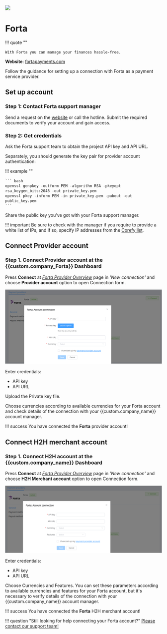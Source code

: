 <img src="https://static.openfintech.io/payment_providers/forta/logo.png?w=400" width="400px" >

# Forta

!!! quote ""

    With Forta you can manage your finances hassle-free.

**Website**: [fortapayments.com](https://fortapayments.com/)

Follow the guidance for setting up a connection with Forta as a payment service provider.

## Set up account

### Step 1: Contact Forta support manager

Send a request on the [website](https://fortapayments.com/) or call the hotline. Submit the required documents to verify your account and gain access.

### Step 2: Get credentials

Ask the Forta support team to obtain the project API key and API URL.

Separately, you should generate the key pair for provider account authentication:

!!! example ""

    ``` bash
    openssl genpkey -outform PEM -algorithm RSA -pkeyopt rsa_keygen_bits:2048 -out private_key.pem
    openssl pkey -inform PEM -in private_key.pem -pubout -out public_key.pem
    ```

Share the public key you've got with your Forta support manager.

!!! important
    Be sure to check with the manager if you require to provide a white list of IPs, and if so, specify IP addresses from the [Corefy list](/integration/ips/).

## Connect Provider account

### Step 1. Connect Provider account at the {{custom.company_Forta}} Dashboard

Press **Connect** at [*Forta Provider Overview*]({{custom.dashboard_base_url}}connect-directory/payment-providers/forta/general) page in *'New connection'* and choose **Provider account** option to open Connection form.

![Connect](images/provider-account.png)

Enter credentials:

* API key
* API URL

Upload the Private key file.

Choose currencies according to available currencies for your Forta account and check details of the connection with your {{custom.company_name}} account manager.

!!! success
    You have connected the **Forta** provider account!

## Connect H2H merchant account

### Step 1. Connect H2H account at the {{custom.company_name}} Dashboard

Press **Connect** at [*Forta Provider Overview*]({{custom.dashboard_base_url}}connect-directory/payment-providers/forta/general) page in *'New connection'* and choose **H2H Merchant account** option to open Connection form.

![Connect](images/h2h-merchant-account.png)

Enter credentials:

* API key
* API URL

Choose Currencies and Features. You can set these parameters according to available currencies and features for your Forta account, but it's necessary to verify details of the connection with your {{custom.company_name}} account manager.

!!! success
    You have connected the **Forta** H2H merchant account!

!!! question "Still looking for help connecting your Forta account?"
    <!--email_off-->[Please contact our support team!](mailto:{{custom.support_email}})<!--/email_off-->
